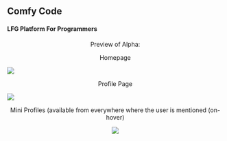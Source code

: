 ## Comfy Code

#### LFG Platform For Programmers
<p align="center">Preview of Alpha:</p>
<p align="center">Homepage</p>
<img src="https://i.imgur.com/sUAhrc4.png"/>
<p align="center">Profile Page</p>
<img src="https://i.imgur.com/hDC1Zth.png"/>
<p align="center">Mini Profiles (available from everywhere where the user is mentioned (on-hover)</p>
<div align="center"><img src="https://i.imgur.com/FYhJFqH.png"/></div>
